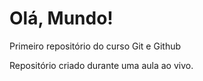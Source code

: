 # Olá, Mundo!
 Primeiro repositório do curso Git e Github


Repositório criado durante uma aula ao vivo.
